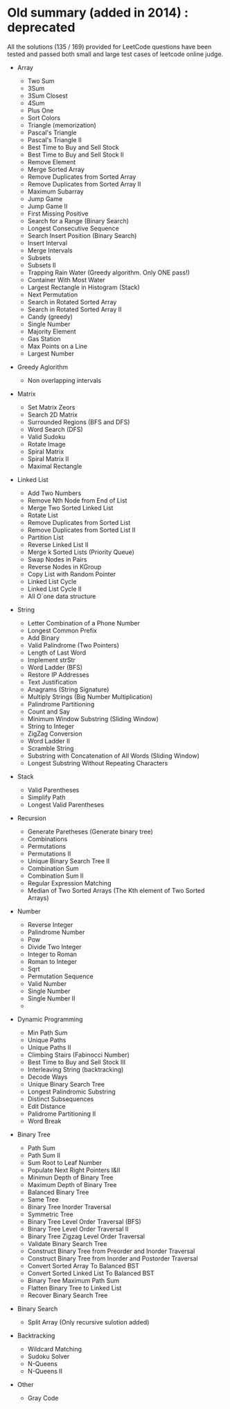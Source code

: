 Old summary (added in 2014) : deprecated
========

All the solutions (135 / 169) provided for LeetCode questions have been tested and passed both small and large test cases of leetcode online judge.

- Array
  - Two Sum
  - 3Sum
  - 3Sum Closest
  - 4Sum
  - Plus One
  - Sort Colors
  - Triangle (memorization)
  - Pascal's Triangle
  - Pascal's Triangle II
  - Best Time to Buy and Sell Stock
  - Best Time to Buy and Sell Stock II
  - Remove Element
  - Merge Sorted Array
  - Remove Duplicates from Sorted Array
  - Remove Duplicates from Sorted Array II
  - Maximum Subarray
  - Jump Game
  - Jump Game II
  - First Missing Positive
  - Search for a Range (Binary Search)
  - Longest Consecutive Sequence
  - Search Insert Position (Binary Search)
  - Insert Interval
  - Merge Intervals
  - Subsets
  - Subsets II
  - Trapping Rain Water (Greedy algorithm. Only ONE pass!)
  - Container With Most Water
  - Largest Rectangle in Histogram (Stack)
  - Next Permutation
  - Search in Rotated Sorted Array
  - Search in Rotated Sorted Array II
  - Candy (greedy)
  - Single Number
  - Majority Element
  - Gas Station
  - Max Points on a Line
  - Largest Number

- Greedy Aglorithm
  - Non overlapping intervals

- Matrix
  - Set Matrix Zeors
  - Search 2D Matrix
  - Surrounded Regions (BFS and DFS)
  - Word Search (DFS)
  - Valid Sudoku
  - Rotate Image
  - Spiral Matrix
  - Spiral Matrix II
  - Maximal Rectangle
  
- Linked List
  - Add Two Numbers
  - Remove Nth Node from End of List
  - Merge Two Sorted Linked List
  - Rotate List
  - Remove Duplicates from Sorted List
  - Remove Duplicates from Sorted List II
  - Partition List
  - Reverse Linked List II
  - Merge k Sorted Lists (Priority Queue)
  - Swap Nodes in Pairs
  - Reverse Nodes in KGroup
  - Copy List with Random Pointer
  - Linked List Cycle
  - Linked List Cycle II
  - All O`one data structure

- String
  - Letter Combination of a Phone Number
  - Longest Common Prefix
  - Add Binary
  - Valid Palindrome (Two Pointers)
  - Length of Last Word
  - Implement strStr
  - Word Ladder (BFS)
  - Restore IP Addresses
  - Text Justification
  - Anagrams (String Signature)
  - Multiply Strings (Big Number Multiplication)
  - Palindrome Partitioning
  - Count and Say
  - Minimum Window Substring (Sliding Window)
  - String to Integer
  - ZigZag Conversion
  - Word Ladder II
  - Scramble String
  - Substring with Concatenation of All Words (Sliding Window)
  - Longest Substring Without Repeating Characters

- Stack
  - Valid Parentheses
  - Simplify Path
  - Longest Valid Parentheses

- Recursion
  - Generate Paretheses (Generate binary tree)
  - Combinations
  - Permutations
  - Permutations II
  - Unique Binary Search Tree II
  - Combination Sum
  - Combination Sum II
  - Regular Expression Matching
  - Median of Two Sorted Arrays (The Kth element of Two Sorted Arrays)

- Number
  - Reverse Integer
  - Palindrome Number
  - Pow
  - Divide Two Integer
  - Integer to Roman
  - Roman to Integer
  - Sqrt
  - Permutation Sequence
  - Valid Number
  - Single Number
  - Single Number II
  - 
- Dynamic Programming
  - Min Path Sum
  - Unique Paths
  - Unique Paths II
  - Climbing Stairs (Fabinocci Number)
  - Best Time to Buy and Sell Stock III
  - Interleaving String (backtracking)
  - Decode Ways
  - Unique Binary Search Tree
  - Longest Palindromic Substring
  - Distinct Subsequences
  - Edit Distance
  - Palidrome Partitioning II
  - Word Break
  
- Binary Tree
  - Path Sum
  - Path Sum II
  - Sum Root to Leaf Number
  - Populate Next Right Pointers I&II
  - Minimun Depth of Binary Tree
  - Maximum Depth of Binary Tree
  - Balanced Binary Tree
  - Same Tree
  - Binary Tree Inorder Traversal
  - Symmetric Tree
  - Binary Tree Level Order Traversal (BFS)
  - Binary Tree Level Order Traversal II
  - Binary Tree Zigzag Level Order Traversal
  - Validate Binary Search Tree
  - Construct Binary Tree from Preorder and Inorder Traversal
  - Construct Binary Tree from Inorder and Postorder Traversal
  - Convert Sorted Array To Balanced BST
  - Convert Sorted Linked List To Balanced BST
  - Binary Tree Maximum Path Sum
  - Flatten Binary Tree to Linked List
  - Recover Binary Search Tree

- Binary Search
  - Split Array (Only recursive sulotion added)
  
- Backtracking
  - Wildcard Matching
  - Sudoku Solver
  - N-Queens
  - N-Queens II
  
- Other
  - Gray Code
